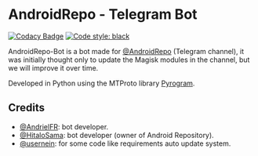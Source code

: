 # AndroidRepo - Telegram Bot

[![Codacy Badge](https://api.codacy.com/project/badge/Grade/cf4b574654034502ad56f5d97ce9209b)](https://app.codacy.com/gh/PyroBugs/AndroidRepo?utm_source=github.com&utm_medium=referral&utm_content=PyroBugs/AndroidRepo&utm_campaign=Badge_Grade)
[![Code style: black](https://img.shields.io/badge/code%20style-black-000000.svg)](https://github.com/psf/black)

AndroidRepo-Bot is a bot made for [@AndroidRepo](https://t.me/AndroidRepo) (Telegram channel), it was initially thought only to update the Magisk modules in the channel, but we will improve it over time.

Developed in Python using the MTProto library [Pyrogram](https://github.com/pyrogram/pyrogram).

## Credits

* [@AndrielFR](https://github.com/AndrielFR): bot developer.
* [@HitaloSama](https://github.com/HitaloSama): bot developer (owner of Android Repository).
* [@usernein](https://github.com/usernein): for some code like requirements auto update system.
